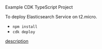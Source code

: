 Example CDK TypeScript Project

To deploy Elasticsearch Service on t2.micro.

* `npm install`
* `cdk deploy`

[description](https://figmentresearch.com/aws/cdkelasticsearch)